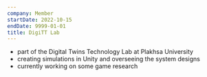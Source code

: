 ```yaml
---
company: Member
startDate: 2022-10-15
endDate: 9999-01-01
title: DigiTT Lab
---
```

- part of the Digital Twins Technology Lab at Plakhsa University
- creating simulations in Unity and overseeing the system designs
- currently working on some game research